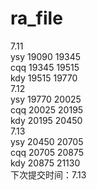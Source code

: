 # ra_file
7.11  
ysy	19090	19345  
cqq	19345	19515  
kdy	19515	19770  
7.12  
ysy	19770	20025  
cqq	20025	20195  
kdy	20195	20450  
7.13  
ysy	20450	20705  
cqq	20705	20875  
kdy	20875	21130  
下次提交时间：7.13  
